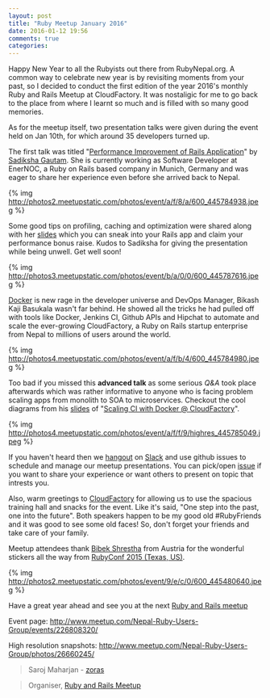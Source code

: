 ```yaml
---
layout: post
title: "Ruby Meetup January 2016"
date: 2016-01-12 19:56
comments: true
categories:
---
```

Happy New Year to all the Rubyists out there from RubyNepal.org. A common way to celebrate new year is by revisiting moments from your past, so I decided to conduct the first edition of the year 2016's monthly Ruby and Rails Meetup at CloudFactory. It was nostaligic for me to go back to the place from where I learnt so much and is filled with so many good memories.

As for the meetup itself, two presentation talks were given during the event held on Jan 10th, for which around 35 developers turned up.

The first talk was titled "[Performance Improvement of Rails Application](https://github.com/RubyNepal/rorh/issues/9)" by [Sadiksha Gautam](https://twitter.com/sadikshagautam). She is currently working as Software Developer at EnerNOC, a Ruby on Rails based company in Munich, Germany and was eager to share her experience even before she arrived back to Nepal.

{% img http://photos2.meetupstatic.com/photos/event/a/f/8/a/600_445784938.jpeg %}

Some good tips on profiling, caching and optimization were shared along with her [slides](http://files.meetup.com/18762323/Performance_Improvement_Sadiksha_Gautam-Ruby_Nepal_Meetup-Jan_10.pdf) which you can sneak into your Rails app and claim your performance bonus raise. Kudos to Sadiksha for giving the presentation while being unwell. Get well soon!

{% img http://photos3.meetupstatic.com/photos/event/b/a/0/0/600_445787616.jpeg %}

[Docker](https://www.docker.com/) is new rage in the developer universe and DevOps Manager, Bikash Kaji Basukala wasn't far behind. He showed all the tricks he had pulled off with tools like Docker, Jenkins CI, Github APIs and Hipchat to automate and scale the ever-growing CloudFactory, a Ruby on Rails startup enterprise from Nepal to millions of users around the world.

{% img http://photos4.meetupstatic.com/photos/event/a/f/b/4/600_445784980.jpeg %}

Too bad if you missed this **advanced talk** as some serious *Q&A* took place afterwards which was rather informative to anyone who is facing problem scaling apps from monolith to SOA to microservices. Checkout the cool diagrams from his [slides](https://bit.ly/scaling_ci_with_dockers) of "[Scaling CI with Docker @ CloudFactory](https://github.com/RubyNepal/rorh/issues/12)".

{% img http://photos4.meetupstatic.com/photos/event/a/f/f/9/highres_445785049.jpeg %}

If you haven't heard then we [hangout](https://rubynepal-slack.herokuapp.com/) on [Slack](https://rubynepal.slack.com/) and use github issues to schedule and manage our meetup presentations. You can pick/open [issue](https://github.com/RubyNepal/rorh/issues) if you want to share your experience or want others to present on topic that intrests you.

Also, warm greetings to [CloudFactory](http://www.cloudfactory.com/home) for allowing us to use the spacious training hall and snacks for the event. Like it's said, "One step into the past, one into the future". Both speakers happen to be my good old #RubyFriends and it was good to see some old faces! So, don't forget your friends and take care of your family.

Meetup attendees thank [Bibek Shrestha](https://twitter.com/bibstha) from Austria for the wonderful stickers all the way from [RubyConf 2015 (Texas, US)](http://confreaks.tv/events/rubyconf2015).

{% img http://photos2.meetupstatic.com/photos/event/9/e/c/0/600_445480640.jpeg %}

Have a great year ahead and see you at the next [Ruby and Rails meetup](http://www.meetup.com/Nepal-Ruby-Users-Group/)

Event page: http://www.meetup.com/Nepal-Ruby-Users-Group/events/226808320/

High resolution snapshots: http://www.meetup.com/Nepal-Ruby-Users-Group/photos/26660245/

> Saroj Maharjan - [zoras](https://twitter.com/zoraslapen)

> Organiser, [Ruby and Rails Meetup](http://www.meetup.com/Nepal-Ruby-Users-Group/)
